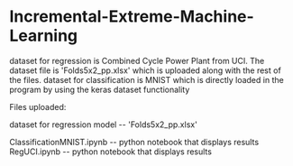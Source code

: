 # Incremental-Extreme-Machine-Learning
dataset for regression is Combined Cycle Power Plant from UCI. The dataset file is 'Folds5x2_pp.xlsx' which is uploaded along with the rest of the files.
dataset for classification is MNIST which is directly loaded in the program by using the keras dataset functionality

Files uploaded:


dataset for regression model -- 'Folds5x2_pp.xlsx'

ClassificationMNIST.ipynb -- python notebook that displays results
RegUCI.ipynb -- python notebook that displays results
